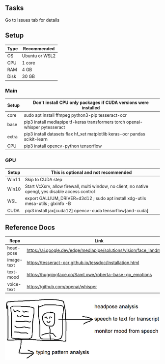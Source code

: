 ## Tasks
Go to Issues tab for details


## Setup
| Type | Recommended |
| --- | --- |
| OS | Ubuntu or WSL2 |
| CPU | 1 core |
| RAM | 4 GB |
| Disk | 30 GB |

### Main
| Setup | Don't install CPU only packages if CUDA versions were installed |
| --- | --- |
| core | sudo apt install ffmpeg python3-pip tesseract-ocr |
| base | pip3 install mediapipe tf-keras transformers torch openai-whisper pytesseract |
| extra | pip3 install datasets flax hf_xet matplotlib keras-ocr pandas scikit-learn |
| CPU | pip3 install opencv-python tensorflow |

### GPU
| Setup | This is optional and not recommended |
| --- | --- |
| Win11 | Skip to CUDA step |
| Win10 | Start VcXsrv, allow firewall, multi window, no client, no native opengl, yes disable access control |
| WSL | export GALLIUM_DRIVER=d3d12 ; sudo apt install xdg-utils mesa-utils ; glxinfo -B |
| CUDA | pip3 install jax[cuda12] opencv-cuda tensorflow[and-cuda] |


## Reference Docs
| Repo | Link |
| --- | --- |
| head-pose | https://ai.google.dev/edge/mediapipe/solutions/vision/face_landmarker |
| image-text | https://tesseract-ocr.github.io/tessdoc/Installation.html |
| text-mood | https://huggingface.co/SamLowe/roberta-base-go_emotions |
| voice-text | https://github.com/openai/whisper |

![alt text](https://github.com/flowac/OnlyCode/raw/master/arch.png "arch")

